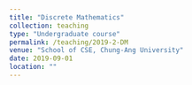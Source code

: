 ```yaml
---
title: "Discrete Mathematics"
collection: teaching
type: "Undergraduate course"
permalink: /teaching/2019-2-DM
venue: "School of CSE, Chung-Ang University"
date: 2019-09-01
location: ""
---
```


